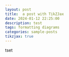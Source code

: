 ```yaml
---
layout: post
title:  a post with TikZJax
date: 2024-01-12 22:25:00
description: test
tags: formatting diagrams
categories: sample-posts
tikzjax: true
---
```

tset